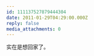```yaml
---
id: 111137527879444304
date: 2011-01-29T04:29:00.000Z
reply: false
media_attachments: 0
---
```


实在是想回家了。 ​​​​

